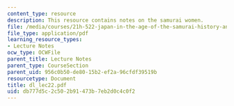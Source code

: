 ```yaml
---
content_type: resource
description: This resource contains notes on the samurai women.
file: /media/courses/21h-522-japan-in-the-age-of-the-samurai-history-and-film-fall-2006/db777d5c2c502b91473b7eb2d0c4c0f2_dl_lec22.pdf
file_type: application/pdf
learning_resource_types:
- Lecture Notes
ocw_type: OCWFile
parent_title: Lecture Notes
parent_type: CourseSection
parent_uid: 956c0b50-de80-15b2-ef2a-96cfdf39519b
resourcetype: Document
title: dl_lec22.pdf
uid: db777d5c-2c50-2b91-473b-7eb2d0c4c0f2
---
```

